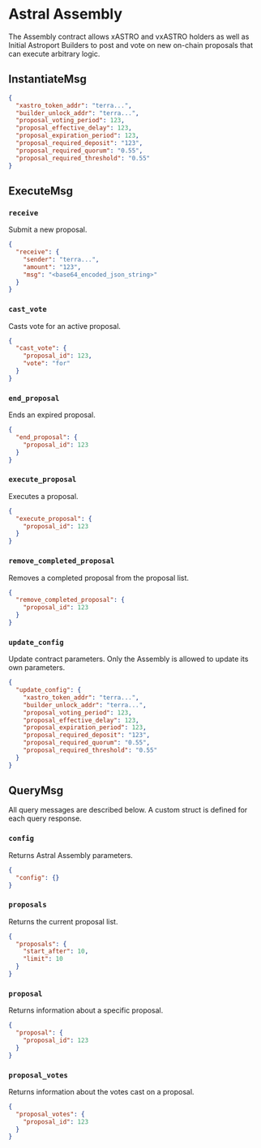 # Astral Assembly

The Assembly contract allows xASTRO and vxASTRO holders as well as Initial Astroport Builders to post and vote on new on-chain proposals that can execute arbitrary logic.

## InstantiateMsg

```json
{
  "xastro_token_addr": "terra...",
  "builder_unlock_addr": "terra...",
  "proposal_voting_period": 123,
  "proposal_effective_delay": 123,
  "proposal_expiration_period": 123,
  "proposal_required_deposit": "123",
  "proposal_required_quorum": "0.55",
  "proposal_required_threshold": "0.55"
}
```

## ExecuteMsg

### `receive`

Submit a new proposal.

```json
{
  "receive": {
    "sender": "terra...",
    "amount": "123",
    "msg": "<base64_encoded_json_string>"
  }
}
```

### `cast_vote`

Casts vote for an active proposal.

```json
{
  "cast_vote": {
    "proposal_id": 123,
    "vote": "for"
  }
}
```

### `end_proposal`

Ends an expired proposal.

```json
{
  "end_proposal": {
    "proposal_id": 123
  }
}
```

### `execute_proposal`

Executes a proposal.

```json
{
  "execute_proposal": {
    "proposal_id": 123
  }
}
```

### `remove_completed_proposal`

Removes a completed proposal from the proposal list.

```json
{
  "remove_completed_proposal": {
    "proposal_id": 123
  }
}
```

### `update_config`

Update contract parameters. Only the Assembly is allowed to update its own parameters.

```json
{
  "update_config": {
    "xastro_token_addr": "terra...",
    "builder_unlock_addr": "terra...",
    "proposal_voting_period": 123,
    "proposal_effective_delay": 123,
    "proposal_expiration_period": 123,
    "proposal_required_deposit": "123",
    "proposal_required_quorum": "0.55",
    "proposal_required_threshold": "0.55"
  }
}
```

## QueryMsg

All query messages are described below. A custom struct is defined for each query response.

### `config`

Returns Astral Assembly parameters.

```json
{
  "config": {}
}
```

### `proposals`

Returns the current proposal list.

```json
{
  "proposals": {
    "start_after": 10,
    "limit": 10
  }
}
```

### `proposal`

Returns information about a specific proposal.

```json
{
  "proposal": {
    "proposal_id": 123
  }
}
```

### `proposal_votes`

Returns information about the votes cast on a proposal.

```json
{
  "proposal_votes": {
    "proposal_id": 123
  }
}
```
